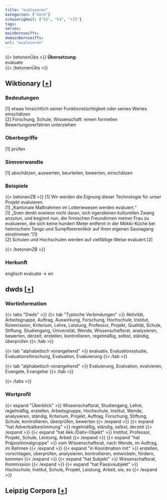```yaml
---
title: "evaluieren"
kategorien: ["Verb"]
schwierigkeit: ["k2", "h3", "r15"]
tags:
series:
mainDornseiffs:
domainDornseiffs:
url: "evaluieren"
---
```


{{< betonenÜbs >}}
**Übersetzung:**  
evaluate  
{{< /betonenÜbs >}}

## Wiktionary [[+](https://de.wiktionary.org/wiki/evaluieren)]

### Bedeutungen
[1] etwas hinsichtlich seiner Funktionstüchtigkeit oder seines Wertes einschätzen  
[2] Forschung, Schule, Wissenschaft: einem formellen Bewertungsverfahren unterziehen  

### Oberbegriffe
[1] prüfen  

### Sinnverwandte
[1] abschätzen, auswerten, beurteilen, bewerten, einschätzen  

### Beispiele
{{< betonenZB >}}
[1] Wir werden die Eignung dieser Technologie für unser Projekt evaluieren.  
[1] „Kantonale Maßnahmen im Lotteriewesen werden evaluiert.“  
[1] „Sven denkt sowieso nicht daran, sich irgendeinen kulturellen Zwang anzutun, und beginnt nun, die finnischen Freundinnen meiner Frau zu evaluieren, die sich keine hundert Meter entfernt in der Mökki-Küche bei heimischem Tango und Sumpfbeerenlikör auf ihren eigenen Saunagang einstimmen.“[1]  
[2] Schulen und Hochschulen werden auf vielfältige Weise evaluiert.[2]  

{{< /betonenZB >}}
### Herkunft
englisch evaluate → en  



## dwds [[+](https://www.dwds.de/wb/evaluieren)]

### Wortinformation
{{< tabs "Dwds" >}}
{{< tab "Typische Verbindungen" >}}
Aktivität, Arbeitsgruppe, Auftrag, Auswirkung, Forschung, Hochschule, Institut, Kommission, Kriterium, Lehre, Leistung, Professor, Projekt, Qualität, Schule, Stiftung, Studiengang, Universität, Wende, Wissenschaftsrat, analysieren, bewerten, derzeit, erstellen, kontrollieren, regelmäßig, selbst, ständig, überprüfen
{{< /tab >}}

{{< tab "alphabetisch vorangehend" >}}
evaluativ, Evaluationsstudie, Evaluationsforschung, Evaluation, Evakuierung
{{< /tab >}}

{{< tab "alphabetisch vorangehend" >}}
Evaluierung, Evalvation, evalvieren, Evangele, Evangeliar
{{< /tab >}}

{{< /tabs >}}

### Wortprofil
{{< expand "Überblick" >}} Wissenschaftsrat, Studiengang, Lehre, regelmäßig, erstellen, Arbeitsgruppe, Hochschule, Institut, Wende, analysieren, ständig, Kriterium, Projekt, Auftrag, Forschung, Stiftung, Schule, kontrollieren, überprüfen, bewerten {{< /expand >}}
{{< expand "hat Adverbialbestimmung" >}} regelmäßig, ständig, selbst, derzeit {{< /expand >}}
{{< expand "hat Akk./Dativ-Objekt" >}} Institut, Professor, Projekt, Schule, Leistung, Arbeit {{< /expand >}}
{{< expand "hat Präpositionalgruppe" >}} vom Wissenschaftsrat, nach Wende, im Auftrag, im Rahmen {{< /expand >}}
{{< expand "in Koordination mit" >}} erstellen, vorschlagen, überprüfen, analysieren, kontrollieren, entwickeln, fördern, kommen {{< /expand >}}
{{< expand "hat Subjekt" >}} Wissenschaftsrat, Kommission {{< /expand >}}
{{< expand "hat Passivsubjekt" >}} Hochschule, Institut, Schule, Projekt, Leistung, Arbeit, sie, es {{< /expand >}}

## Leipzig Corpora [[+](https://corpora.uni-leipzig.de/en/res?word=evaluieren&corpusId=deu_newscrawl-public_2018)]

